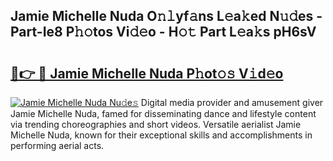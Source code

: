 ## Jamie Michelle Nuda O𝚗𝚕yf𝚊ns L𝚎a𝚔ed N𝚞𝚍es - Part-Ie8 P𝚑𝚘tos Vi𝚍𝚎o - H𝚘𝚝 Part L𝚎a𝚔s pH6sV

# <h2><a href="http://kfdkusd.oniu.top/?m=Jamie+Michelle+Nuda">🔗👉 🔴 Jamie Michelle Nuda P𝚑ot𝚘𝚜 V𝚒d𝚎o</a></h2>

[![Jamie Michelle Nuda Nu𝚍e𝚜](https://i.imgur.com/0qMVB7G.gif)](http://kfdkusd.oniu.top/?m=Jamie+Michelle+Nuda)
Digital media provider and amusement giver Jamie Michelle Nuda, famed for disseminating dance and lifestyle content via trending choreographies and short videos. Versatile aerialist Jamie Michelle Nuda, known for their exceptional skills and accomplishments in performing aerial acts.  
